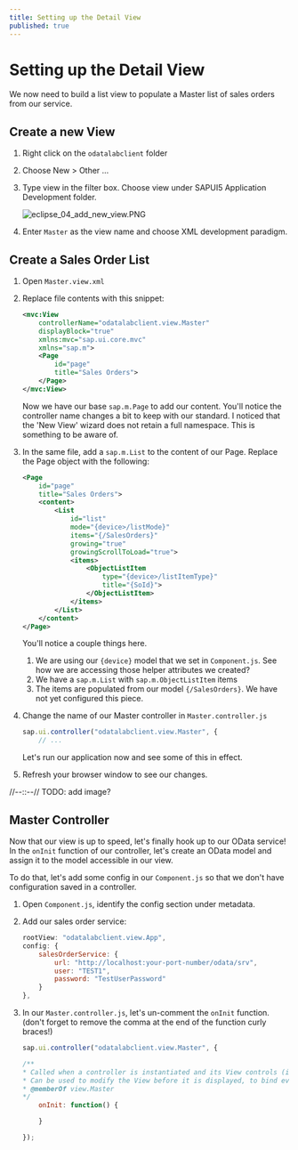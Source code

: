 ```yaml
---
title: Setting up the Detail View
published: true
---
```


# Setting up the Detail View

We now need to build a list view to populate a Master list of sales orders from our service.

## Create a new View

1. Right click on the `odatalabclient` folder
1. Choose New > Other &hellip;
1. Type view in the filter box. Choose view under SAPUI5 Application Development folder.

    ![eclipse_04_add_new_view.PNG]({{site.baseurl}}/img/eclipse_04_add_new_view.PNG)

1. Enter `Master` as the view name and choose XML development paradigm.

## Create a Sales Order List

1. Open `Master.view.xml`

1. Replace file contents with this snippet:

    ```xml
    <mvc:View
        controllerName="odatalabclient.view.Master"
        displayBlock="true"
        xmlns:mvc="sap.ui.core.mvc"
        xmlns="sap.m">
        <Page
            id="page"
            title="Sales Orders">
        </Page>
    </mvc:View>
    ```

    Now we have our base `sap.m.Page` to add our content. You'll notice the controller name changes a bit to keep with our standard. I noticed that the 'New View' wizard does not retain a full namespace. This is something to be aware of.

1. In the same file, add a `sap.m.List` to the content of our Page. Replace the Page object with the following:

    ```xml
    <Page
        id="page"
        title="Sales Orders">
        <content>
            <List
                id="list"
                mode="{device>/listMode}"
                items="{/SalesOrders}"
                growing="true"
                growingScrollToLoad="true">
                <items>
                    <ObjectListItem
                        type="{device>/listItemType}"
                        title="{SoId}">
                    </ObjectListItem>
                </items>
            </List>
        </content>
    </Page>
    ```

    You'll notice a couple things here.

    1. We are using our `{device}` model that we set in `Component.js`. See how we are accessing those helper attributes we created?
    1. We have a `sap.m.List` with `sap.m.ObjectListItem` items
    1. The items are populated from our model `{/SalesOrders}`. We have not yet configured this piece.

1. Change the name of our Master controller in `Master.controller.js`

    ```js
    sap.ui.controller("odatalabclient.view.Master", {
        // ...
    ```

    Let's run our application now and see some of this in effect.

1. Refresh your browser window to see our changes.

//--::--// TODO: add image?

## Master Controller

Now that our view is up to speed, let's finally hook up to our OData service! In the `onInit` function of our controller, let's create an OData model and assign it to the model accessible in our view.

To do that, let's add some config in our `Component.js` so that we don't have configuration saved in a controller.

1. Open `Component.js`, identify the config section under metadata.
1. Add our sales order service:

    ```js
    rootView: "odatalabclient.view.App",
    config: {
        salesOrderService: {
            url: "http://localhost:your-port-number/odata/srv",
            user: "TEST1",
            password: "TestUserPassword"
        }
    },
    ```

1. In our `Master.controller.js`, let's un-comment the `onInit` function. (don't forget to remove the comma at the end of the function curly braces!)

    ```js
    sap.ui.controller("odatalabclient.view.Master", {

    /**
    * Called when a controller is instantiated and its View controls (if available) are already created.
    * Can be used to modify the View before it is displayed, to bind event handlers and do other one-time initialization.
    * @memberOf view.Master
    */
        onInit: function() {

        }

    });
    ```





